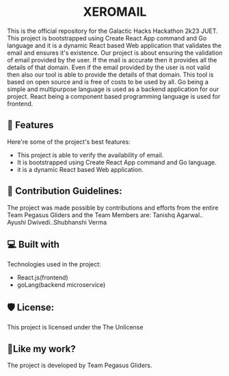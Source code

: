 <h1 align="center" id="title">XEROMAIL</h1>

<p id="description">This is the official repository for the Galactic Hacks Hackathon 2k23 JUET. This project is bootstrapped using Create React App command and Go language and it is a dynamic React based Web application that validates the email and ensures it's existence. Our project is about ensuring the validation of email provided by the user. If the mail is accurate then it provides all the details of that domain. Even if the email provided by the user is not valid then also our tool is able to provide the details of that domain. This tool is based on open source and is free of costs to be used by all. Go being a simple and multipurpose language is used as a backend application for our project. React being a component based programming language is used for frontend.</p>

  
  
<h2>🧐 Features</h2>

Here're some of the project's best features:

*   This project is able to verify the availability of email.
*   It is bootstrapped using Create React App command and Go language.
*   it is a dynamic React based Web application.

<h2>🍰 Contribution Guidelines:</h2>

The project was made possible by contributions and efforts from the entire Team Pegasus Gliders and the Team Members are: Tanishq Agarwal.. Ayushi Dwivedi..Shubhanshi Verma

  
  
<h2>💻 Built with</h2>

Technologies used in the project:

*   React.js(frontend)
*   goLang(backend microservice)

<h2>🛡️ License:</h2>

This project is licensed under the The Unlicense

<h2>💖Like my work?</h2>

The project is developed by Team Pegasus Gliders.